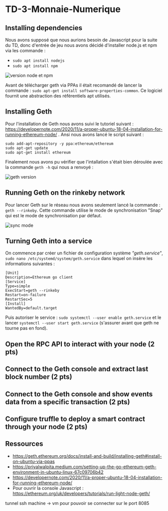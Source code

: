 # TD-3-Monnaie-Numerique

## Installing dependencies

Nous avons supposé que nous aurions besoin de Javascript pour la suite du TD, donc d'entrée de jeu nous avons décidé d'installer node.js et npm via les commande :
* `sudo apt install nodejs`
* `sudo apt install npm`

![version node et npm](https://user-images.githubusercontent.com/62909821/135616740-6606814c-a453-47ee-810e-2b1927c096a7.PNG)


Avant de télécharger geth via PPAs il était recomandé de lancer la commande : `sudo apt-get install software-properties-common`. Ce logiciel fournit une abstraction des référentiels apt utilisés.

## Installing Geth 

Pour l'installation de Geth nous avons suivi le tutoriel suivant : https://developernote.com/2020/11/a-proper-ubuntu-18-04-installation-for-running-ethereum-node/ .
Ansi nous avons lancé le script suivant :

```shell
sudo add-apt-repository -y ppa:ethereum/ethereum
sudo apt-get update
sudo apt-get install ethereum
```

Finalement nous avons pu vérifier que l'intallation s'était bien déroulée avec la commande `geth -h` qui nous a renvoyé :

![geth version](https://user-images.githubusercontent.com/62909821/135616717-c7e50aff-9ec2-4cb2-8be8-a8c562a345a2.PNG)

## Running Geth on the rinkeby network

Pour lancer Geth sur le réseau nous avons seulement lancé la commande : `geth --rinkeby`.
Cette commande utilise le mode de synchronisation "Snap" qui est le mode de synchronisation par défaut.

![sync mode](https://user-images.githubusercontent.com/62909821/135617574-fe56b0ae-4806-42e5-a477-1b8c5d67d6ce.PNG)


## Turning Geth into a service 

On commence par créer un fichier de configuration système *"geth.service"*, ``sudo nano /etc/systemd/system/geth.service`` dans lequel on insère les informations suivantes :

```
[Unit]
Description=Ethereum go client
[Service]
Type=simple
ExecStart=geth --rinkeby
Restart=on-failure
RestartSec=5
[Install]
WantedBy=default.target
```

Puis autoriser le service : ``sudo systemctl --user enable geth.service`` et le lancer ``systemctl --user start geth.service`` (s'assurer avant que geth ne tourne pas en fond).

## Open the RPC API to interact with your node (2 pts)

## Connect to the Geth console and extract last block number (2 pts)

## Connect to the Geth console and show events data from a specific transaction (2 pts)

## Configure truffle to deploy a smart contract through your node (2 pts)

## Ressources

* https://geth.ethereum.org/docs/install-and-build/installing-geth#install-on-ubuntu-via-ppas
* https://priyalwalpita.medium.com/setting-up-the-go-ethereum-geth-environment-in-ubuntu-linux-67c09706b42
* https://developernote.com/2020/11/a-proper-ubuntu-18-04-installation-for-running-ethereum-node/
* Pour ouvrir la console Javascript : https://ethereum.org/uk/developers/tutorials/run-light-node-geth/

tunnel ssh machine -> vm pour pouvoir se connecter sur le port 8085
